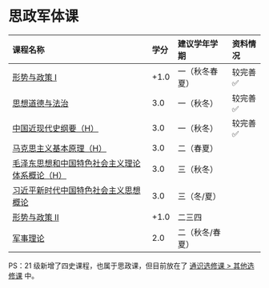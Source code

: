 # 思政军体课

<style>
.md-typeset table:not([class]) th {
    min-width: 1em;
}
</style>

<div style="text-align: center" markdown="1">

|课程名称|学分|建议学年学期|资料情况|
|:--|:--|:--|:--|
|[形势与政策 Ⅰ](situation_policy1/index.md)|+1.0|一（秋冬春夏）|较完善✅|
|[思想道德与法治](morality_law/index.md)|3.0|一（秋冬）|较完善✅|
|[中国近现代史纲要（H）](modern_history/index.md)|3.0|一（秋冬）|较完善✅|
|[马克思主义基本原理（H）](marxism_basic/index.md)|3.0|二（春夏）||
|[毛泽东思想和中国特色社会主义理论体系概论（H）](mao_thought/index.md)|3.0|三（秋冬）||
|[习近平新时代中国特色社会主义思想概论](xi_thought/index.md)|3.0|三（冬/夏）||
|[形势与政策 Ⅱ](situation_policy2/index.md)|+1.0|二三四||
|[军事理论](military_theory/index.md)|2.0|二（秋冬/春夏）||

</div>

PS：21 级新增了四史课程，也属于思政课，但目前放在了 [通识选修课 > 其他选修课](../general/others.md) 中。

